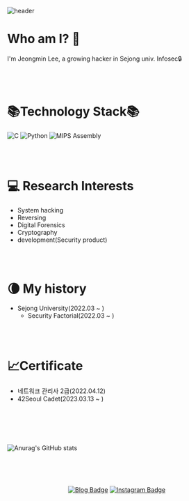 ![header](https://capsule-render.vercel.app/api?type=waving&color=gradient&height=270&section=header&text=63um3um%20Neutrinox4b1&fontSize=70)

Who am I? 🤔
=================
I'm Jeongmin Lee, a growing hacker in Sejong univ. Infosec🔒

<br>
<br>

📚Technology Stack📚
====================
<p>
<img alt="C" src="https://custom-icon-badges.herokuapp.com/badge/C-03599C.svg?style=for-the-badge&logo=c-in-hexagon&logoColor=white">
<img alt="Python" src="https://img.shields.io/badge/Python-14354C.svg?style=for-the-badge&logo=python&logoColor=white">
<img alt="MIPS Assembly" src="https://custom-icon-badges.herokuapp.com/badge/Assembly-525252.svg?style=for-the-badge&logo=asm-hex&logoColor=white">
</p>
<br>
<br>

💻 Research Interests
======================
* System hacking
* Reversing
* Digital Forensics
* Cryptography
* development(Security product)
<br>
<br>

🌘 My history
=============== 
* Sejong University(2022.03 ~ )
  - Security Factorial(2022.03 ~ )
<br>
<br>

📈Certificate
===============
* 네트워크 관리사 2급(2022.04.12)
* 42Seoul Cadet(2023.03.13 ~ )
<br>

<br>
<br>
<br>

![![Anurag's GitHub stats](https://github-readme-stats.vercel.app/api?username=63um3um)](https://github.com/63um3um/github-readme-stats)

<br>
<br>
<br>
<div align=center>

[![Blog Badge](http://img.shields.io/badge/-Tech%20blog-black?style=flat-square&logo=github&link=https://thfist-1071.tistory.com/)](https://thfist-1071.tistory.com/) 
[![Instagram Badge](https://img.shields.io/badge/-Instagram-dd2a7b?style=flat-square&logo=instagram&logoColor=white&link=https://www.instagram.com/lee_min121/?hl=ko)](https://www.instagram.com/lee_min121/?hl=ko) 
  
</div>
